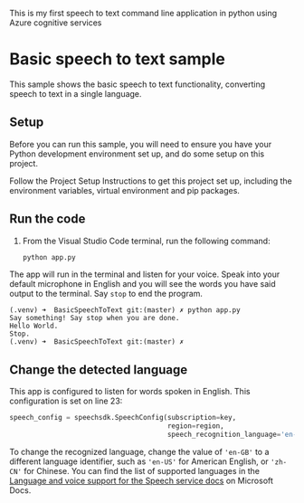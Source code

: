 This is my first speech to text command line application in python using Azure cognitive services 

# Basic speech to text sample

This sample shows the basic speech to text functionality, converting speech to text in a single language.

## Setup

Before you can run this sample, you will need to ensure you have your Python development environment set up, and do some setup on this project.

Follow the Project Setup Instructions to get this project set up, including the environment variables, virtual environment and pip packages.

## Run the code

1. From the Visual Studio Code terminal, run the following command:

    ```sh
    python app.py
    ```

The app will run in the terminal and listen for your voice. Speak into your default microphone in English and you will see the words you have said output to the terminal. Say `stop` to end the program.

```output
(.venv) ➜  BasicSpeechToText git:(master) ✗ python app.py
Say something! Say stop when you are done.
Hello World.
Stop.
(.venv) ➜  BasicSpeechToText git:(master) ✗
```

## Change the detected language

This app is configured to listen for words spoken in English. This configuration is set on line 23:

```python
speech_config = speechsdk.SpeechConfig(subscription=key,
                                       region=region,
                                       speech_recognition_language='en-GB')
```

To change the recognized language, change the value of `'en-GB'` to a different language identifier, such as `'en-US'` for American English, or `'zh-CN'` for Chinese. You can find the list of supported languages in the [Language and voice support for the Speech service docs](https://docs.microsoft.com/azure/cognitive-services/speech-service/language-support?WT.mc_id=build2020_ca-github-jabenn) on Microsoft Docs.
